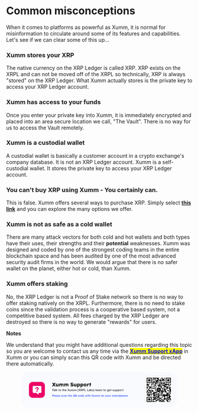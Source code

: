 # Common misconceptions

When it comes to platforms as powerful as Xumm, it is normal for misinformation to circulate around some of its features and capabilities. Let's see if we can clear some of this up...

### Xumm stores your XRP&#x20;

The native currency on the XRP Ledger is called XRP. XRP exists on the XRPL and can not be moved off of the XRPL so technically, XRP is always "stored" on the XRP Ledger. What Xumm actually stores is the private key to access your XRP Ledger account.&#x20;

### Xumm has access to your funds

Once you enter your private key into Xumm, it is immediately encrypted and placed into an area secure location we call, "The Vault". There is no way for us to access the Vault remotely.

### Xumm is a custodial wallet

A custodial wallet is basically a customer account in a crypto exchange's company database. It is not an XRP Ledger account. Xumm is a self-custodial wallet. It stores the private key to access your XRP Ledger account.&#x20;

### You can't buy XRP using Xumm - You certainly can.

This is false. Xumm offers several ways to purchase XRP. Simply select [**this link**](https://xumm.app/detect/xapp:xumm.onofframp) and you can explore the many options we offer.

### Xumm is not as safe as a cold wallet

There are many attack vectors for both cold and hot wallets and both types have their uses, their strengths and their **potential** weaknesses. Xumm was designed and coded by one of the strongest coding teams in the entire blockchain space and has been audited by one of the most advanced security audit firms in the world.  We would argue that there is no safer wallet on the planet, either hot or cold, than Xumm.  &#x20;

### Xumm offers staking

No, the XRP Ledger is not a Proof of Stake network so there is no way to offer staking natively on the XRPL. Furthermore, there is no need to stake coins since the validation process is a cooperative based system, not a competitive based system. All fees charged by the XRP Ledger are destroyed so there is no way to generate "rewards" for users.

&#x20;

**Notes**

We understand that you might have additional questions regarding this topic so you are welcome to contact us any time via the [<mark style="color:blue;">**Xumm Support xApp**</mark>](https://xumm.app/detect/xapp:xumm.support?ref=helpcenter) in Xumm or you can simply scan this QR code with Xumm and be directed there automatically.

<figure><img src="../../.gitbook/assets/Support banner Xumm.png" alt=""><figcaption></figcaption></figure>
